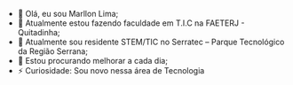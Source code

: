 - 👋 Olá, eu sou Marllon Lima;
- 🔭 Atualmente estou fazendo faculdade em T.I.C na FAETERJ - Quitadinha;
- 🌱 Atualmente sou residente STEM/TIC no Serratec – Parque Tecnológico da Região Serrana;
- 🤔 Estou procurando melhorar a cada dia;
- ⚡ Curiosidade: Sou novo nessa área de Tecnologia

<!---
coder-marllon/coder-marllon is a ✨ special ✨ repository because its `README.md` (this file) appears on your GitHub profile.
You can click the Preview link to take a look at your changes.
--->
